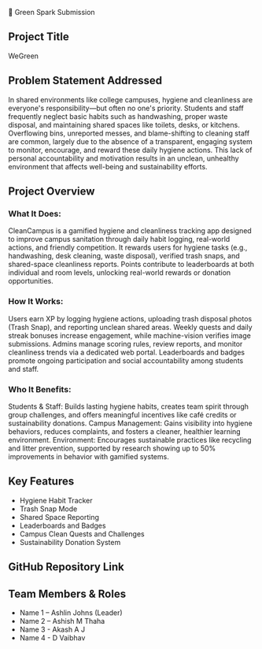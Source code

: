🚀 Green Spark Submission

## Project Title
WeGreen

## Problem Statement Addressed
In shared environments like college campuses, hygiene and cleanliness are everyone's responsibility—but often no one's priority. Students and staff frequently neglect basic habits such as handwashing, proper waste disposal, and maintaining shared spaces like toilets, desks, or kitchens. Overflowing bins, unreported messes, and blame-shifting to cleaning staff are common, largely due to the absence of a transparent, engaging system to monitor, encourage, and reward these daily hygiene actions. This lack of personal accountability and motivation results in an unclean, unhealthy environment that affects well-being and sustainability efforts.

## Project Overview
### What It Does:

CleanCampus is a gamified hygiene and cleanliness tracking app designed to improve campus sanitation through daily habit logging, real-world actions, and friendly competition. It rewards users for hygiene tasks (e.g., handwashing, desk cleaning, waste disposal), verified trash snaps, and shared-space cleanliness reports. Points contribute to leaderboards at both individual and room levels, unlocking real-world rewards or donation opportunities.

### How It Works:

Users earn XP by logging hygiene actions, uploading trash disposal photos (Trash Snap), and reporting unclean shared areas.
Weekly quests and daily streak bonuses increase engagement, while machine-vision verifies image submissions.
Admins manage scoring rules, review reports, and monitor cleanliness trends via a dedicated web portal.
Leaderboards and badges promote ongoing participation and social accountability among students and staff.

### Who It Benefits:

Students & Staff: Builds lasting hygiene habits, creates team spirit through group challenges, and offers meaningful incentives like café credits or sustainability donations.
Campus Management: Gains visibility into hygiene behaviors, reduces complaints, and fosters a cleaner, healthier learning environment.
Environment: Encourages sustainable practices like recycling and litter prevention, supported by research showing up to 50% improvements in behavior with gamified systems.

## Key Features
- Hygiene Habit Tracker
- Trash Snap Mode
- Shared Space Reporting
- Leaderboards and Badges
- Campus Clean Quests and Challenges
- Sustainability Donation System

## GitHub Repository Link


## Team Members & Roles
- Name 1 – Ashlin Johns (Leader)
- Name 2 – Ashish M Thaha
- Name 3 - Akash A J
- Name 4 - D Vaibhav

